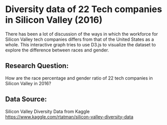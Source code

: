 # Diversity data of 22 Tech companies in Silicon Valley (2016)

There has been a lot of discussion of the ways in which the workforce for Silicon Valley tech companies differs from that of the United States as a whole. This interactive graph tries to use D3.js to visualize the dataset to explore the difference between races and gender.

## Research Question: 

How are the race percentage and gender ratio of 22 tech companies in Silicon Valley in 2016?


## Data Source:

Silicon Valley Diversity Data from Kaggle
https://www.kaggle.com/rtatman/silicon-valley-diversity-data
